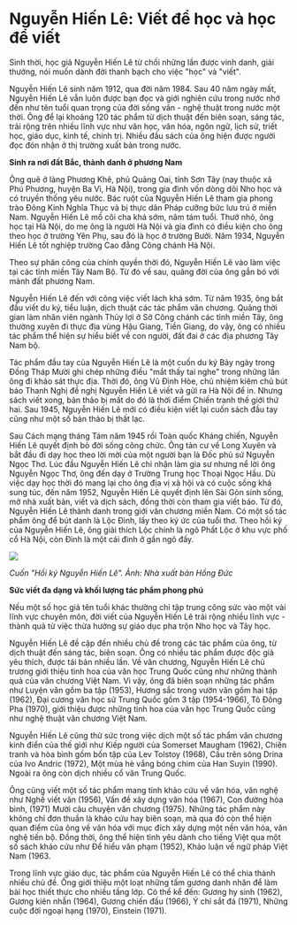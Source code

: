# Nguyễn Hiến Lê: Viết để học và học để viết

Sinh thời, học giả Nguyễn Hiến Lê từ chối những lần được vinh danh, giải thưởng, nói muốn dành đời thanh bạch cho việc "học" và "viết".

Nguyễn Hiến Lê sinh năm 1912, qua đời năm 1984. Sau 40 năm ngày mất, Nguyễn Hiến Lê vẫn luôn được bạn đọc và giới nghiên cứu trong nước nhớ đến như tên tuổi quan trọng của đời sống văn - nghệ thuật trong nước một thời. Ông để lại khoảng 120 tác phẩm từ dịch thuật đến biên soạn, sáng tác, trải rộng trên nhiều lĩnh vực như văn học, văn hóa, ngôn ngữ, lịch sử, triết học, giáo dục, kinh tế, chính trị. Nhiều đầu sách của ông hiện được người đọc đón nhận ở thị trường xuất bản trong nước.

**Sinh ra nơi đất Bắc, thành danh ở phương Nam**

Ông quê ở làng Phương Khê, phủ Quảng Oai, tỉnh Sơn Tây (nay thuộc xã Phú Phương, huyện Ba Vì, Hà Nội), trong gia đình vốn dòng dõi Nho học và có truyền thống yêu nước. Bác ruột của Nguyễn Hiến Lê tham gia phong trào Đông Kinh Nghĩa Thục và bị thực dân Pháp cưỡng bức lưu trú ở miền Nam. Nguyễn Hiến Lê mồ côi cha khá sớm, năm tám tuổi. Thưở nhỏ, ông học tại Hà Nội, do mẹ ông là người Hà Nội và gia đình có điều kiện cho ông theo học ở trường Yên Phụ, sau đó là học ở trường Bưởi. Năm 1934, Nguyễn Hiến Lê tốt nghiệp trường Cao đẳng Công chánh Hà Nội.

Theo sự phân công của chính quyền thời đó, Nguyễn Hiến Lê vào làm việc tại các tỉnh miền Tây Nam Bộ. Từ đó về sau, quãng đời của ông gắn bó với mảnh đất phương Nam.

Nguyễn Hiến Lê đến với công việc viết lách khá sớm. Từ năm 1935, ông bắt đầu viết du ký, tiểu luận, dịch thuật các tác phẩm văn chương. Quãng thời gian làm nhân viên ngành Thủy lợi ở Sở Công chánh các tỉnh miền Tây, ông thường xuyên đi thực địa vùng Hậu Giang, Tiền Giang, do vậy, ông có nhiều tác phẩm thể hiện sự hiểu biết về con người, đất đai ở các địa phương Tây Nam bộ.

Tác phẩm đầu tay của Nguyễn Hiến Lê là một cuốn du ký Bảy ngày trong Đồng Tháp Mười ghi chép những điều "mắt thấy tai nghe" trong những lần ông đi khảo sát thực địa. Thời đó, ông Vũ Đình Hòe, chủ nhiệm kiêm chủ bút báo Thanh Nghị đề nghị Nguyễn Hiến Lê viết và gửi ra Hà Nội để in. Nhưng sách viết xong, bản thảo bị mất do đó là thời điểm Chiến tranh thế giới thứ hai. Sau 1945, Nguyễn Hiến Lê mới có điều kiện viết lại cuốn sách đầu tay cũng như một số bản thảo bị thất lạc.

Sau Cách mạng tháng Tám năm 1945 rồi Toàn quốc Kháng chiến, Nguyễn Hiến Lê quyết định bỏ đời sống công chức. Ông tản cư về Long Xuyên và bắt đầu đi dạy học theo lời mời của một người bạn là Đốc phủ sứ Nguyễn Ngọc Thơ. Lúc đầu Nguyễn Hiến Lê chỉ nhận làm gia sư nhưng nể lời ông Nguyễn Ngọc Thơ, ông đến dạy ở Trường Trung học Thoại Ngọc Hầu. Dù việc dạy học thời đó mang lại cho ông địa vị xã hội và có cuộc sống khá sung túc, đến năm 1952, Nguyễn Hiến Lê quyết định lên Sài Gòn sinh sống, mở nhà xuất bản, viết và dịch sách, đồng thời còn tham gia viết báo. Từ đó, Nguyễn Hiến Lê thành danh trong giới văn chương miền Nam. Có một số tác phẩm ông để bút danh là Lộc Đình, lấy theo ký ức của tuổi thơ. Theo hồi ký của Nguyễn Hiến Lê, ông giải thích Lộc chính là ngõ Phất Lộc ở khu vực phố cổ Hà Nội, còn Đình là một cái đình ở gần ngõ đấy.

![](../assets/imgs/home-background.png)

_Cuốn "Hồi ký Nguyễn Hiến Lê". Ảnh: Nhà xuất bản Hồng Đức_

**Sức viết đa dạng và khối lượng tác phẩm phong phú**

Nếu một số học giả tên tuổi khác thường chỉ tập trung công sức vào một vài lĩnh vực chuyên môn, đời viết của Nguyễn Hiến Lê trải rộng nhiều lĩnh vực - thành quả từ việc thừa hưởng sự giáo dục pha trộn Nho học và Tây học.

Nguyễn Hiến Lê đề cập đến nhiều chủ đề trong các tác phẩm của ông, từ dịch thuật đến sáng tác, biên soạn. Ông có nhiều tác phẩm được độc giả yêu thích, được tái bản nhiều lần. Về văn chương, Nguyễn Hiến Lê chủ trương giới thiệu tinh hoa của văn học Trung Quốc cũng như những thành quả của văn chương Việt Nam. Vì vậy, ông đã biên soạn những tác phẩm như Luyện văn gồm ba tập (1953), Hương sắc trong vườn văn gồm hai tập (1962), Đại cương văn học sử Trung Quốc gồm 3 tập (1954-1966), Tô Đông Pha (1970), giới thiệu được những tinh hoa của văn học Trung Quốc cũng như nghệ thuật văn chương Việt Nam.

Nguyễn Hiến Lê cũng thử sức trong việc dịch một số tác phẩm văn chương kinh điển của thế giới như Kiếp người của Somerset Maugham (1962), Chiến tranh và hòa bình gồm bốn tập của Lev Tolstoy (1968), Cầu trên sông Drina của Ivo Andric (1972), Một mùa hè vắng bóng chim của Han Suyin (1990). Ngoài ra ông còn dịch nhiều cổ văn Trung Quốc.

Ông cũng viết một số tác phẩm mang tính khảo cứu về văn hóa, văn nghệ như Nghề viết văn (1956), Vấn đề xây dựng văn hóa (1967), Con đường hòa bình, (1971) Mười câu chuyện văn chương (1975). Những tác phẩm này không chỉ đơn thuần là khảo cứu hay biên soạn, mà qua đó còn thể hiện quan điểm của ông về văn hóa với mục đích xây dựng một nền văn hóa, văn nghệ tiến bộ. Đồng thời, ông thể hiện tình yêu dành cho tiếng Việt qua một số sách khảo cứu như Để hiểu văn phạm (1952), Khảo luận về ngữ pháp Việt Nam (1963.

Trong lĩnh vực giáo dục, tác phẩm của Nguyễn Hiến Lê có thể chia thành nhiều chủ đề. Ông giới thiệu một loạt những tấm gương danh nhân để làm bài học thiết thực cho nhiều tầng lớp. Có thể kể đến: Gương hy sinh (1962), Gương kiên nhẫn (1964), Gương chiến đấu (1966), Ý chí sắt đá (1971), Những cuộc đời ngoại hạng (1970), Einstein (1971).
